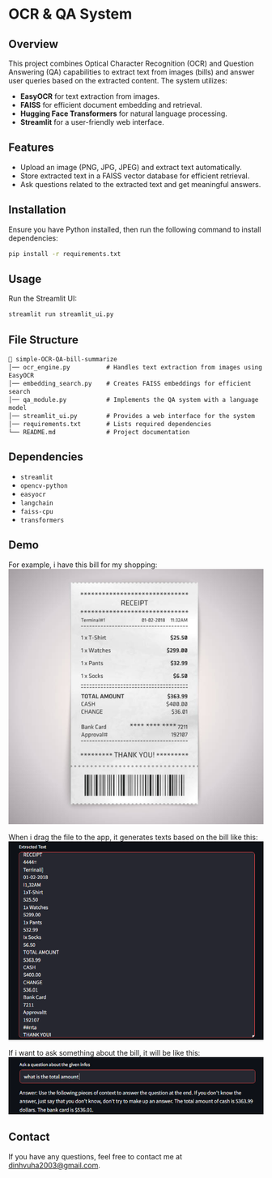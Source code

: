 # OCR & QA System

## Overview
This project combines Optical Character Recognition (OCR) and Question Answering (QA) capabilities to extract text from images (bills) and answer user queries based on the extracted content. The system utilizes:
- **EasyOCR** for text extraction from images.
- **FAISS** for efficient document embedding and retrieval.
- **Hugging Face Transformers** for natural language processing.
- **Streamlit** for a user-friendly web interface.

## Features
- Upload an image (PNG, JPG, JPEG) and extract text automatically.
- Store extracted text in a FAISS vector database for efficient retrieval.
- Ask questions related to the extracted text and get meaningful answers.

## Installation
Ensure you have Python installed, then run the following command to install dependencies:
```bash
pip install -r requirements.txt
```

## Usage
Run the Streamlit UI:
```bash
streamlit run streamlit_ui.py
```

## File Structure
```
📂 simple-OCR-QA-bill-summarize
│── ocr_engine.py          # Handles text extraction from images using EasyOCR
│── embedding_search.py    # Creates FAISS embeddings for efficient search
│── qa_module.py           # Implements the QA system with a language model
│── streamlit_ui.py        # Provides a web interface for the system
│── requirements.txt       # Lists required dependencies
└── README.md              # Project documentation
```

## Dependencies
- `streamlit`
- `opencv-python`
- `easyocr`
- `langchain`
- `faiss-cpu`
- `transformers`

## Demo
For example, i have this bill for my shopping:
![Image](results/temp.jpg)

When i drag the file to the app, it generates texts based on the bill like this:
![Text](results/image2.png)

If i want to ask something about the bill, it will be like this:
![Asking](results/image1.png)


## Contact
If you have any questions, feel free to contact me at [dinhvuha2003@gmail.com](mailto:dinhvuha2003@gmail.com).





